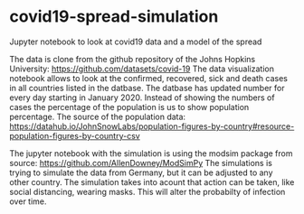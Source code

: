 # covid19-spread-simulation
Jupyter notebook to look at covid19 data and a model of the spread


The data is clone from the github repository of the Johns Hopkins University: https://github.com/datasets/covid-19
The data visualization notebook allows to look at the confirmed, recovered, sick and death cases in all countries listed in the datbase.
The datbase has updated number for every day starting in January 2020. 
Instead of showing the numbers of cases the percentage of the population is us to show population percentage.
The source of the population data: https://datahub.io/JohnSnowLabs/population-figures-by-country#resource-population-figures-by-country-csv

The jupyter notebook with the simulation is using the modsim package from source: https://github.com/AllenDowney/ModSimPy
The simulations is trying to simulate the data from Germany, but it can be adjusted to any other country.
The simulation takes into acount that action can be taken, like social distancing, wearing masks. 
This will alter the probabilty of infection over time.
